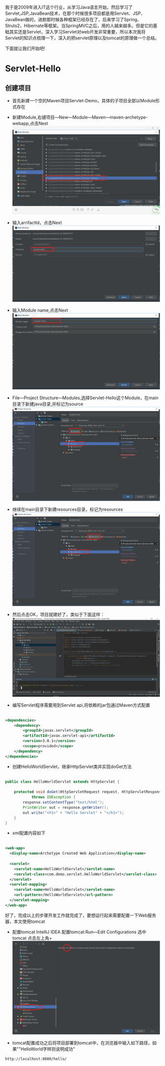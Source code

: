 我于是2009年进入IT这个行业，从学习Java语言开始，然后学习了Servlet,JSP,JavaBean技术，在那个时候很多项目都是用Servlet、JSP、JavaBean做的，进款那时候各种框架已经存在了，后来学习了Spring、Struts2，Hibernate等框架。当SpringMVC之后，用的人越来越多。但是它的基础其实还是Servlet，深入学习Servlet对web开发非常重要，所以本次我将Servlet的知识点梳理一下，深入的把servlet原理以及tomcat的原理做一个总结。

下面就让我们开始吧!
# Servlet-Hello

## 创建项目
* 首先新建一个空的Maven项目Servlet-Demo，具体的子项目全部以Module形式存在

* 新建Module,右键项目—New—Module—Maven—maven-archetype-webapp,点击Nest
![我是图片](./Servlet-Hello/src/main/resources/images/create-module01.png)

* 输入arrifactId，点击Next
![我是图片](./Servlet-Hello/src/main/resources/images/create-module02.png)


* 输入Module name,点击Next
![我是图片](./Servlet-Hello/src/main/resources/images/create-module03.png)

* File—Project Structure—Modules,选择Servlet-Hello这个Module，在main目录下新建java目录,并标记为source
![我是图片](./Servlet-Hello/src/main/resources/images/create-module04.png)

* 继续在main目录下新建resources目录，标记为resources
![我是图片](./Servlet-Hello/src/main/resources/images/create-module05.png)

* 然后点击OK，项目就建好了，类似于下面这样：
![我是图片](./Servlet-Hello/src/main/resources/images/project.png)

* 编写Servlet程序需要用到Servlet api,将依赖的jar包通过Maven方式配置

```xml

<dependencies>
    <dependency>
        <groupId>javax.servlet</groupId>
        <artifactId>javax.servlet-api</artifactId>
        <version>3.0.1</version>
        <scope>provided</scope>
    </dependency>
</dependencies>
```

* 创建HelloWorldServlet，继承HttpServlet类并实现doGet方法
```java

public class HelloWorldServlet extends HttpServlet {

    protected void doGet(HttpServletRequest request, HttpServletResponse response)
            throws IOException {
        response.setContentType("text/html");
        PrintWriter out = response.getWriter();
        out.write("<h1>" + "Hello Servlet" + "</h1>");
    }
}
```

* xml配置内容如下
```xml

<web-app>
  <display-name>Archetype Created Web Application</display-name>

  <servlet>
    <servlet-name>HelloWorldServlet</servlet-name>
    <servlet-class>com.demo.servlet.HelloWorldServlet</servlet-class>
  </servlet>
  <servlet-mapping>
    <servlet-name>HelloWorldServlet</servlet-name>
    <url-pattern>/HelloWorldServlet</url-pattern>
  </servlet-mapping>
</web-app>
```
好了，完成以上的步骤开发工作就完成了，要想运行起来需要配置一下Web服务器，本文使用tomcat


* 配置tomcat
IntelliJ IDEA 配置tomcat:Run—Edit Configurations 选中tomcat 点击左上角+
![我是图片](./Servlet-Hello/src/main/resources/images/add-tomcat.png)

* tomcat配置成功之后将项目部署到tomcat中，在浏览器中输入如下路径，如果""HelloWorld字样则说明成功"
```text
http://localhost:8080/hello/
```
